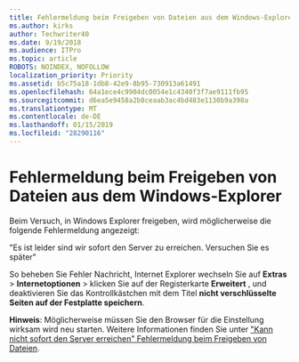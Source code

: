 ```yaml
---
title: Fehlermeldung beim Freigeben von Dateien aus dem Windows-Explorer
ms.author: kirks
author: Techwriter40
ms.date: 9/19/2018
ms.audience: ITPro
ms.topic: article
ROBOTS: NOINDEX, NOFOLLOW
localization_priority: Priority
ms.assetid: b5c75a18-1db8-42e9-8b95-730913a61491
ms.openlocfilehash: 64a1ece4c9904dc0054e1c4340f3f7ae9111fb95
ms.sourcegitcommit: d6ea5e9458a2b8ceaab3ac4bd483e1130b9a398a
ms.translationtype: MT
ms.contentlocale: de-DE
ms.lasthandoff: 01/15/2019
ms.locfileid: "28290116"
---
```

# <a name="error-message-when-sharing-files-from-windows-explorer"></a>Fehlermeldung beim Freigeben von Dateien aus dem Windows-Explorer

Beim Versuch, in Windows Explorer freigeben, wird möglicherweise die folgende Fehlermeldung angezeigt:
  
"Es ist leider sind wir sofort den Server zu erreichen. Versuchen Sie es später"
  
So beheben Sie Fehler Nachricht, Internet Explorer wechseln Sie auf **Extras** \> **Internetoptionen** \> klicken Sie auf der Registerkarte **Erweitert** , und deaktivieren Sie das Kontrollkästchen mit dem Titel **nicht verschlüsselte Seiten auf der Festplatte speichern**. 
  
 **Hinweis**: Möglicherweise müssen Sie den Browser für die Einstellung wirksam wird neu starten. Weitere Informationen finden Sie unter ["Kann nicht sofort den Server erreichen" Fehlermeldung beim Freigeben von Dateien](https://go.microsoft.com/fwlink/?linkid=2022914).
  

